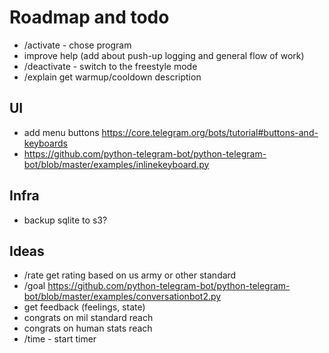 # Roadmap and todo

* /activate - chose program
* improve help (add about push-up logging and general flow of work)
* /deactivate - switch to the freestyle mode
* /explain get warmup/cooldown description

## UI

* add menu buttons https://core.telegram.org/bots/tutorial#buttons-and-keyboards
* https://github.com/python-telegram-bot/python-telegram-bot/blob/master/examples/inlinekeyboard.py

## Infra

* backup sqlite to s3?

## Ideas

* /rate get rating based on us army or other standard
* /goal https://github.com/python-telegram-bot/python-telegram-bot/blob/master/examples/conversationbot2.py
* get feedback (feelings, state)
* congrats on mil standard reach
* congrats on human stats reach
* /time - start timer
